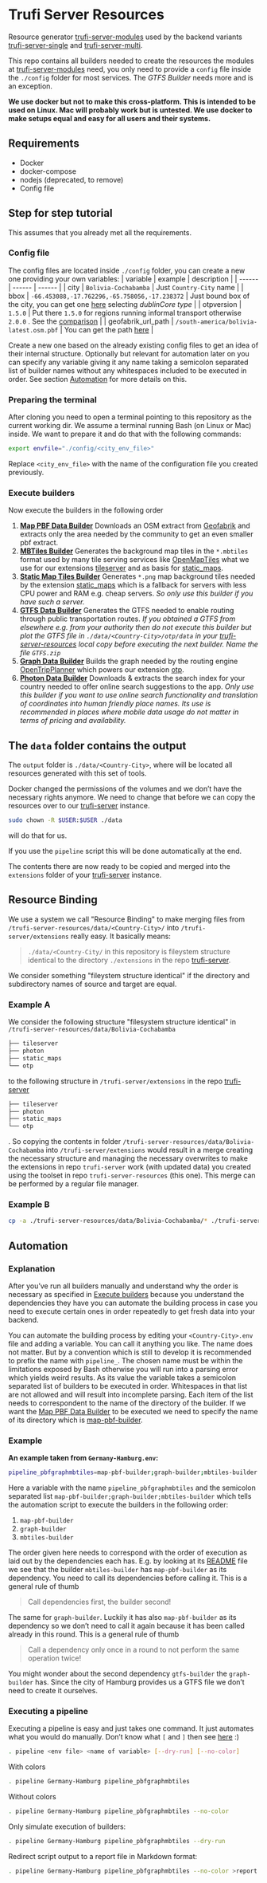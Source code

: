 # Trufi Server Resources

Resource generator [trufi-server-modules](https://github.com/trufi-association/trufi-server-modules) used by the backend variants [trufi-server-single](https://github.com/trufi-association/trufi-server-single) and [trufi-server-multi](https://github.com/trufi-association/trufi-server-multi).

This repo contains all builders needed to create the resources the modules at [trufi-server-modules](https://github.com/trufi-association/trufi-server-modules) need, you only need to provide a `config` file inside the `./config` folder for most services. The *GTFS Builder* needs more and is an exception.

**We use docker but not to make this cross-platform. This is intended to be used on Linux. Mac will probably work but is untested. We use docker to make setups equal and easy for all users and their systems.**

## Requirements

- Docker
- docker-compose
- nodejs (deprecated, to remove)
- Config file

## Step for step tutorial

This assumes that you already met all the requirements.

### Config file

The config files are located inside `./config` folder, you can create a new one providing your own variables:
| variable | example | description |
| ------ | ------ | ------ |
| city | `Bolivia-Cochabamba` | Just `Country-City` name |
| bbox | `-66.453088,-17.762296,-65.758056,-17.238372` | Just bound box of the city, you can get one [here](https://boundingbox.klokantech.com/) selecting *dublinCore type* |
| otpversion | `1.5.0` | Put there `1.5.0` for regions running informal transport otherwise `2.0.0` . See the [comparison](http://docs.opentripplanner.org/en/latest/Version-Comparison/) |
| geofabrik_url_path | `/south-america/bolivia-latest.osm.pbf` | You can get the path [here](https://download.geofabrik.de/) |

Create a new one based on the already existing config files to get an idea of their internal structure. Optionally but relevant for automation later on you can specify any variable giving it any name taking a semicolon separated list of builder names without any whitespaces included to be executed in order. See section [Automation](#automation) for more details on this.

### Preparing the terminal

After cloning you need to open a terminal pointing to this repository as the current working dir. We assume a terminal running Bash (on Linux or Mac) inside. We want to prepare it and do that with the following commands:

```bash
export envfile="./config/<city_env_file>"
```

Replace `<city_env_file>` with the name of the configuration file you created previously.

### Execute builders

Now execute the builders in the following order

1. [**Map PBF Data Builder**](./map-pbf-builder)
   Downloads an OSM extract from [Geofabrik](https://geofabrik.de) and extracts only the area needed by the community to get an even smaller pbf extract.
2. **[MBTiles Builder](./mbtiles-builder)**
   Generates the background map tiles in the `*.mbtiles` format used by many tile serving services like [OpenMapTiles](https://github.com/openmaptiles/openmaptiles) what we use for our extensions [tileserver](https://github.com/trufi-association/trufi-server/tree/main/extensions/tileserver) and as basis for [static_maps](https://github.com/trufi-association/trufi-server/tree/main/extensions/static_maps).
3. [**Static Map Tiles Builder**](./static-map-tiles-builder)
   Generates `*.png` map background tiles needed by the extension [static_maps](https://github.com/trufi-association/trufi-server/tree/main/extensions/static_maps) which is a fallback for servers with less CPU power and RAM e.g. cheap servers. *So only use this builder if you have such a server.*
4. **[GTFS Data Builder](./gtfs-builder)**
   Generates the GTFS needed to enable routing through public transportation routes.
   *If you obtained a GTFS from elsewhere e.g. from your authority then do not execute this builder but plot the GTFS file in `./data/<Country-City>/otp/data` in your [trufi-server-resources](https://github.com/trufi-association/trufi-server-resources) local copy before executing the next builder. Name the file `GTFS.zip`*
5. [**Graph Data Builder**](./graph-builder)
   Builds the graph needed by the routing engine [OpenTripPlanner](https://opentripplanner.org) which powers our extension [otp](https://github.com/trufi-association/trufi-server/tree/main/extensions/otp).
6. [**Photon Data Builder**](./photon-data-builder)
   Downloads & extracts the search index for your country needed to offer online search suggestions to the app.
   *Only use this builder if you want to use online search functionality and translation of coordinates into human friendly place names. Its use is recommended in places where mobile data usage do not matter in terms of pricing and availability.*

## The `data` folder contains the output

The `output` folder is `./data/<Country-City>`, where will be located all resources generated with this set of tools. 

Docker changed the permissions of the volumes and we don’t have the necessary rights anymore. We need to change that before we can copy the resources over to our [trufi-server](https://github.com/trufi-association/trufi-server) instance.

```bash
sudo chown -R $USER:$USER ./data
```

will do that for us.

If you use the `pipeline` script this will be done automatically at the end.

The contents there are now ready to be copied and merged into the `extensions` folder of your [trufi-server](https://github.com/trufi-association/trufi-server) instance.

## Resource Binding

We use a system we call "Resource Binding" to make merging files from `/trufi-server-resources/data/<Country-City>/` into `/trufi-server/extensions` really easy. It basically means:

> `./data/<Country-City/` in this repository is fileystem structure identical to the directory `./extensions` in the repo [trufi-server](https://github.com/trufi-association/trufi-server).

We consider something "fileystem structure identical" if the directory and subdirectory names of source and target are equal.

### Example A

We consider the following structure "filesystem structure identical" in `/trufi-server-resources/data/Bolivia-Cochabamba`

```bash
├── tileserver
├── photon
├── static_maps
└── otp
```

to the following structure in `/trufi-server/extensions` in the repo [trufi-server](https://github.com/trufi-association/trufi-server)

```bash
├── tileserver
├── photon
├── static_maps
└── otp
```

. So copying the contents in folder `/trufi-server-resources/data/Bolivia-Cochabamba` into `/trufi-server/extensions` would result in a merge creating the necessary structure and managing the necessary overwrites to make the extensions in repo `trufi-server` work (with updated data) you created using the toolset in repo `trufi-server-resources` (this one). This merge can be performed by a regular file manager.

### Example B

```bash
cp -a ./trufi-server-resources/data/Bolivia-Cochabamba/* ./trufi-server/extensions --verbose
```

## Automation

### Explanation

After you’ve run all builders manually and understand why the order is necessary as specified in [Execute builders](#execute-builders) because you understand the dependencies they have you can automate the building process in case you need to execute certain ones in order repeatedly to get fresh data into your backend.

You can automate the building process by editing your `<Country-City>.env` file and adding a variable. You can call it anything you like. The name does not matter. But by a convention which is still to develop it is recommended to prefix the name with `pipeline_`. The chosen name must be within the limitations exposed by Bash otherwise you will run into a parsing error which yields weird results. As its value the variable takes a semicolon separated list of builders to be executed in order. Whitespaces in that list are not allowed and will result into incomplete parsing. Each item of the list needs to correspondent to the name of the directory of the builder. If we want the [Map PBF Data Builder](./map-pbf-builder) to be executed we need to specify the name of its directory which is [map-pbf-builder](./map-pbf-builder).

### Example

**An example taken from `Germany-Hamburg.env`:**

```bash
pipeline_pbfgraphmbtiles=map-pbf-builder;graph-builder;mbtiles-builder
```

Here a variable with the name `pipeline_pbfgraphmbtiles` and the semicolon separated list `map-pbf-builder;graph-builder;mbtiles-builder` which tells the automation script to execute the builders in the following order:

1. `map-pbf-builder`
2. `graph-builder`
3. `mbtiles-builder`

The order given here needs to correspond with the order of execution as laid out by the dependencies each has. E.g. by looking at its [README](./mbtiles-builder/README.md) file we see that the builder `mbtiles-builder` has `map-pbf-builder` as its dependency. You need to call its dependencies before calling it. This is a general rule of thumb

> Call dependencies first, the builder second!

The same for `graph-builder`. Luckily it has also `map-pbf-builder` as its dependency so we don’t need to call it again because it has been called already in this round. This is a general rule of thumb

> Call a dependency only once in a round to not perform the same operation twice!

You might wonder about the second dependency `gtfs-builder` the `graph-builder` has. Since the city of Hamburg provides us a GTFS file we don’t need to create it ourselves.

### Executing a pipeline

Executing a pipeline is easy and just takes one command. It just automates what you would do manually. Don’t know what `[` and `]` then see [here](http://faculty.juniata.edu/rhodes/dbms/sqlddl.htm) :)

```bash
. pipeline <env file> <name of variable> [--dry-run] [--no-color]
```

With colors

```bash
. pipeline Germany-Hamburg pipeline_pbfgraphmbtiles
```

Without colors

```bash
. pipeline Germany-Hamburg pipeline_pbfgraphmbtiles --no-color
```

Only simulate execution of builders:

```bash
. pipeline Germany-Hamburg pipeline_pbfgraphmbtiles --dry-run
```

Redirect script output to a report file in Markdown format:

```bash
. pipeline Germany-Hamburg pipeline_pbfgraphmbtiles --no-color >report.md
```
